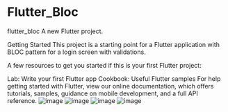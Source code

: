 # Flutter_Bloc
flutter_bloc
A new Flutter project.

Getting Started
This project is a starting point for a Flutter application with BLOC pattern for a login screen with validations.

A few resources to get you started if this is your first Flutter project:

Lab: Write your first Flutter app
Cookbook: Useful Flutter samples
For help getting started with Flutter, view our online documentation, which offers tutorials, samples, guidance on mobile development, and a full API reference.
![image](https://user-images.githubusercontent.com/26149033/129713042-adb7e862-ad8f-4734-82e1-3b4bb7b64641.png)
![image](https://user-images.githubusercontent.com/26149033/129713102-ed5fe793-688d-476c-ab9f-98c8c6efaa81.png)
![image](https://user-images.githubusercontent.com/26149033/129713158-92a483b2-f59a-446a-ac5d-514d9aa299b7.png)
![image](https://user-images.githubusercontent.com/26149033/129713233-f7060aea-e0a3-41aa-b3c0-f930346cd498.png)

